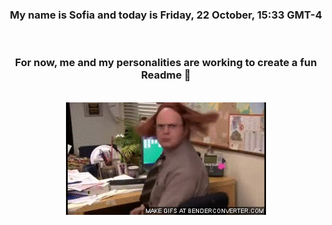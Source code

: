 


<div align="center">
<h3 >My name is Sofia and today is Friday, 22 October, 15:33 GMT-4</h3><br>
<h3 >For now, me and my personalities are working to create a fun Readme 👋
</h3><br>
<img src='img/dwight.gif' alt='working...'/>
</div>

